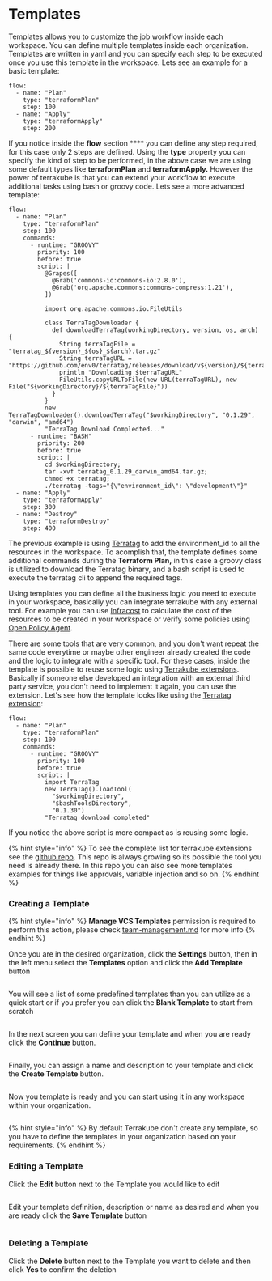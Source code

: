 # Templates

Templates allows you to customize the job workflow inside each workspace. You can define multiple templates inside each organization. Templates are written in yaml and you can specify each step to be executed once you use this template in the workspace.  Lets see an example for a basic template:

```
flow:
  - name: "Plan"
    type: "terraformPlan"
    step: 100
  - name: "Apply"
    type: "terraformApply"
    step: 200
```

If you notice inside the **flow** section **** you can define any step required, for this case only 2 steps are defined. Using the **type** property you can specify the kind of step to be performed, in the above case we are using some default types like **terraformPlan** and **terraformApply.** However the power of terrakube is that you can extend your workflow to execute additional tasks using bash or groovy code. Lets see a more advanced template:

```
flow:
  - name: "Plan"
    type: "terraformPlan"
    step: 100
    commands:
      - runtime: "GROOVY"
        priority: 100
        before: true
        script: |
          @Grapes([
            @Grab('commons-io:commons-io:2.8.0'),
            @Grab('org.apache.commons:commons-compress:1.21'),
          ])

          import org.apache.commons.io.FileUtils
          
          class TerraTagDownloader {
            def downloadTerraTag(workingDirectory, version, os, arch) {
              String terraTagFile = "terratag_${version}_${os}_${arch}.tar.gz"
              String terraTagURL = "https://github.com/env0/terratag/releases/download/v${version}/${terraTagFile}"
              println "Downloading $terraTagURL"
              FileUtils.copyURLToFile(new URL(terraTagURL), new File("${workingDirectory}/${terraTagFile}"))
            }
          } 
          new TerraTagDownloader().downloadTerraTag("$workingDirectory", "0.1.29", "darwin", "amd64")
          "TerraTag Download Compledted..."
      - runtime: "BASH"
        priority: 200
        before: true
        script: |
          cd $workingDirectory;
          tar -xvf terratag_0.1.29_darwin_amd64.tar.gz;
          chmod +x terratag;
          ./terratag -tags="{\"environment_id\": \"development\"}"
  - name: "Apply"
    type: "terraformApply"
    step: 300
  - name: "Destroy"
    type: "terraformDestroy"
    step: 400
```

The previous example is using [Terratag](https://www.terratag.io/) to add the environment\_id to all the resources in the workspace. To acomplish that, the template defines some additional commands during the **Terraform Plan,** in this case a groovy class is utilized to download the Terratag binary, and a bash script is used to execute the terratag cli to append the required tags.

Using templates you can define all the business logic you need to execute in your workspace, basically you can integrate terrakube with any external tool. For example you can use [Infracost](https://www.infracost.io/) to calculate the cost of the resources to be created in your workspace or verify some policies using [Open Policy Agent](https://www.openpolicyagent.org/).&#x20;

There are some tools that are very common, and you don't want repeat the same code everytime or maybe other engineer already created the code and the logic to integrate with a specific tool.  For these cases, inside the template is possible to reuse some logic using [Terrakube extensions](https://github.com/AzBuilder/terrakube-extensions). Basically if someone else developed an integration with an external third party service, you don't need to implement it again, you can use the extension. Let's see how the template looks like using the [Terratag extension](https://github.com/AzBuilder/terrakube-extensions/tree/main/groovy/TerraTag):

```
flow:
  - name: "Plan"
    type: "terraformPlan"
    step: 100
    commands:
      - runtime: "GROOVY"
        priority: 100
        before: true
        script: |
          import TerraTag
          new TerraTag().loadTool(
            "$workingDirectory",
            "$bashToolsDirectory",
            "0.1.30")
          "Terratag download completed"
```

If you notice the above script is more compact as is reusing some logic.

{% hint style="info" %}
To see the complete list for terrakube extensions see the [github repo](https://github.com/AzBuilder/terrakube-extensions). This repo is always growing so its possible the tool you need is already there. In this repo you can also see more templates examples for things like approvals, variable injection and so on.&#x20;
{% endhint %}

### Creating a Template

{% hint style="info" %}
**Manage VCS Templates** permission is required to perform this action, please check [team-management.md](team-management.md "mention") for more info
{% endhint %}

Once you are in the desired organization, click the **Settings** button, then in the left menu select the **Templates** option and click the **Add Template** button

<figure><img src="../../.gitbook/assets/image (4) (1) (2).png" alt=""><figcaption></figcaption></figure>

You will see a list of some predefined templates than you can utilize as a quick start or if you prefer you can click the **Blank Template** to start from scratch

<figure><img src="../../.gitbook/assets/image (5) (1).png" alt=""><figcaption></figcaption></figure>

In the next screen you can define your template and when you are ready click the **Continue** button.

<figure><img src="../../.gitbook/assets/image (6) (1) (3).png" alt=""><figcaption></figcaption></figure>

Finally, you can assign a name and description to your template and click the **Create Template** button.

<figure><img src="../../.gitbook/assets/image (3) (2).png" alt=""><figcaption></figcaption></figure>

Now you template is ready and you can start using it in any workspace within your organization.

<figure><img src="../../.gitbook/assets/image (1) (1) (4).png" alt=""><figcaption></figcaption></figure>

{% hint style="info" %}
By default Terrakube don't create any template, so you have to define the templates in your organization based on your requirements.
{% endhint %}

### Editing a Template

Click the **Edit** button next to the Template you would like to edit

<figure><img src="../../.gitbook/assets/image (2) (3) (1).png" alt=""><figcaption></figcaption></figure>

Edit your template definition, description or name as desired and when you are ready click the **Save Template** button

<figure><img src="../../.gitbook/assets/image (1) (1) (1).png" alt=""><figcaption></figcaption></figure>

### Deleting a Template

Click the **Delete** button next to the Template you want to delete and then click **Yes** to confirm the deletion

<figure><img src="../../.gitbook/assets/image (22).png" alt=""><figcaption></figcaption></figure>



